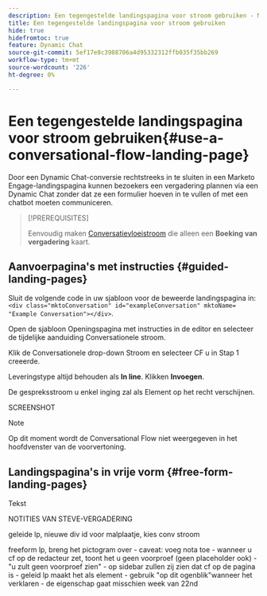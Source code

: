 ```yaml
---
description: Een tegengestelde landingspagina voor stroom gebruiken - Marketo Docs - Productdocumentatie
title: Een tegengestelde landingspagina voor stroom gebruiken
hide: true
hidefromtoc: true
feature: Dynamic Chat
source-git-commit: 5ef17e8c3988706a4d95332312ffb035f35bb269
workflow-type: tm+mt
source-wordcount: '226'
ht-degree: 0%

---
```


# Een tegengestelde landingspagina voor stroom gebruiken{#use-a-conversational-flow-landing-page}

Door een Dynamic Chat-conversie rechtstreeks in te sluiten in een Marketo Engage-landingspagina kunnen bezoekers een vergadering plannen via een Dynamic Chat zonder dat ze een formulier hoeven in te vullen of met een chatbot moeten communiceren.

>[!PREREQUISITES]
>
>Eenvoudig maken [Conversatievloeistroom](/help/marketo/product-docs/demand-generation/dynamic-chat/automated-chat/create-a-conversational-flow.md) die alleen een **Boeking van vergadering** kaart.

## Aanvoerpagina&#39;s met instructies {#guided-landing-pages}

Sluit de volgende code in uw sjabloon voor de beweerde landingspagina in: `<div class="mktoConversation" id="exampleConversation" mktoName= "Example Conversation"></div>`.

Open de sjabloon Openingspagina met instructies in de editor en selecteer de tijdelijke aanduiding Conversationele stroom.

Klik de Conversationele drop-down Stroom en selecteer CF u in Stap 1 creeerde.

Leveringstype altijd behouden als **In line**. Klikken **Invoegen**.

De gespreksstroom u enkel inging zal als Element op het recht verschijnen.

SCREENSHOT

>[!NOTE]
>
>Op dit moment wordt de Conversational Flow niet weergegeven in het hoofdvenster van de voorvertoning.

## Landingspagina&#39;s in vrije vorm {#free-form-landing-pages}

Tekst


NOTITIES VAN STEVE-VERGADERING

geleide lp, nieuwe div id voor malplaatje, kies conv stroom

freeform lp, breng het pictogram over - caveat: voeg nota toe - wanneer u cf op de redacteur zet, toont het u geen voorproef (geen placeholder ook) - &quot;u zult geen voorproef zien&quot; - op sidebar zullen zij zien dat cf op de pagina is - geleid lp maakt het als element - gebruik &quot;op dit ogenblik&quot;wanneer het verklaren - de eigenschap gaat misschien week van 22nd

